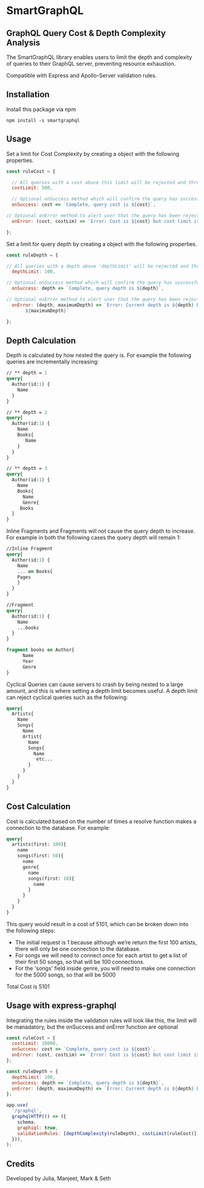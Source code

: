 
# SmartGraphQL

## GraphQL Query Cost & Depth Complexity Analysis

The SmartGraphQL library enables users to limit the depth and complexity of queries to their GraphQL server, preventing resource exhaustion.

Compatible with Express and Apollo-Server validation rules.

## Installation

Install this package via npm 

```
npm install -s smartgraphql 
```

## Usage

Set a limit for Cost Complexity by creating a object with the following properties. 

```javascript
const ruleCost = {

  // All queries with a cost above this limit will be rejected and throw an error
  costLimit: 500,

  // Optional onSuccess method which will confirm the query has successfully passed the cost limit check with a customizable 	  message
  onSuccess: cost => `Complete, query cost is ${cost}`,

// Optional onError method to alert user that the query has been rejected with a customizable message
  onError: (cost, costLim) => `Error: Cost is ${cost} but cost limit is set to ${costLim}`,

};
```

Set a limit for query depth by creating a object with the following properties.

```javascript
const ruleDepth = {

// All queries with a depth above 'depthLimit' will be rejected and throw a GraphQLError before resolving.
  depthLimit: 100,

// Optional onSuccess method which will confirm the query has successfully passed the cost limit check with a customizable      message.
  onSuccess: depth => `Complete, query depth is ${depth}`,

// Optional onError method to alert user that the query has been rejected with a customizable GraphQLError
  onError: (depth, maximumDepth) => `Error: Current depth is ${depth} but max depth is 
	   ${maximumDepth}`

};
```

## Depth Calculation

Depth is calculated by how nested the query is. For example the following queries are incrementally increasing:

```graphql
// ** depth = 1
query{
  Author(id:1) {
    Name
  }
}

// ** depth = 2
query{
  Author(id:1) {
    Name
    Books{
       Name
    }
  }
}

// ** depth = 3
query{
  Author(id:1) {
    Name
    Books{
      Name
      Genre{
	 Books 
  }
}
```
Inline Fragments and Fragments will not cause the query depth to increase. For example in both the following cases the query depth will remain 1: 

```graphql
//Inline Fragment
query{
  Author(id:1) {
    Name
    ... on Books{
	Pages
    }
  }
}

//Fragment
query{
  Author(id:1) {
    Name
    ...books
  }
}

fragment books on Author{
      Name
      Year
      Genre
}
```

Cyclical Queries can cause servers to crash by being nested to a large amount, and this is where setting a depth limit becomes useful. A depth limit can reject cyclical queries such as the following: 

```graphql
query{
  Artists{
    Name
    Songs{
      Name
      Artist{
        Name
        Songs{
          Name
           etc...
        }
      }
    }
  }
}
```

## Cost Calculation

Cost is calculated based on the number of times a resolve function makes a connection to the database. For example:

```graphql
query{
  artists(first: 100){
    name
    songs(first: 50){
      name
      genre{
        name
        songs(first: 10){
          name
        }
      }
    }
  }
}
```

This query would result in a cost of 5101, which can be broken down into the following steps:

- The initial request is 1 because although we’re return the first 100 artists, there will only be one connection to the database. 
- For songs we will need to connect once for each artist to get a list of their first 50 songs, so that will be 100 connections.
- For the 'songs' field inside genre, you will need to make one connection for the 5000 songs, so that will be 5000

Total Cost is 5101

## Usage with express-graphql

Integrating the rules inside the validation rules will look like this, the limit will be manadatory, but the onSuccess and onError function are optional 

```javascript
const ruleCost = {
  costLimit: 10000,
  onSuccess: cost => `Complete, query cost is ${cost}`,
  onError: (cost, costLim) => `Error: Cost is ${cost} but cost limit is set to ${costLim}`,
};

const ruleDepth = {
  depthLimit: 100,
  onSuccess: depth => `Complete, query depth is ${depth}`,
  onError: (depth, maximumDepth) => `Error: Current depth is ${depth} but max depth is ${maximumDepth}`,
};

app.use(
  '/graphql',
  graphqlHTTP(() => ({
    schema,
    graphiql: true,
    validationRules: [depthComplexity(ruleDepth), costLimit(ruleCost)],
  })),
);
```

## Credits

Developed by Julia, Manjeet, Mark & Seth
